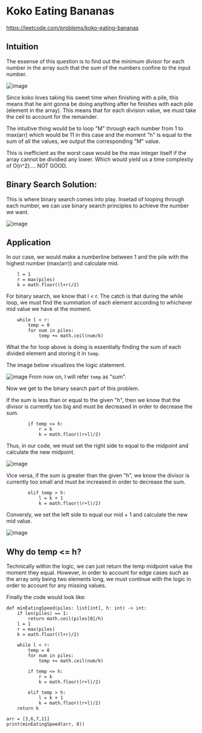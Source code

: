 # Koko Eating Bananas
https://leetcode.com/problems/koko-eating-bananas
## Intuition
The essense of this question is to find out the minimum divisor for each number in the array such that
the sum of the numbers confine to the input number.

![image](https://github.com/mike-jshen/leetcode/assets/68671792/317fd6c9-38b1-42c0-899b-c1f3827748a8)

Since koko loves taking his sweet time when finishing with a pile, this means that he aint gonna be doing anything 
after he finishes with each pile (element in the array). This means that for each division value, we must take the
ceil to account for the remainder.

The intuitive thing would be to loop "M" through each number from 1 to max(arr) which would be 11 in this case and 
the moment "h" is equal to the sum of all the values, we output the corresponding "M" value.

This is inefficient as the worst case would be the max integer itself if the array cannot be dividied any lower.
Which would yield us a time complextiy of O(n^2).... NOT GOOD.

## Binary Search Solution:
This is where binary search comes into play. Insetad of looping through each number, we can use binary search 
principles to achieve the number we want.

![image](https://github.com/mike-jshen/leetcode/assets/68671792/bb210c92-b1b5-47e7-81f2-36ff3bffb840)

## Application
In our case, we would make a numberline between 1 and the pile with the highest number (max(arr)) and calculate mid.

```
    l = 1
    r = max(piles)
    k = math.floor((l+r)/2)
```

For binary search, we know that l < r. The catch is that during the while loop, we must find the summation of each
element according to whichever mid value we have at the moment.

```
    while l < r:
        temp = 0
        for num in piles:
            temp += math.ceil(num/k)
```

What the for loop above is doing is essentially finding the sum of each divided element and storing it in ```temp```.

The image below visualizes the logic statement.

![image](https://github.com/mike-jshen/leetcode/assets/68671792/6ac99ef2-d536-4d13-9df1-952c3e6d7c53)
From now on, I will refer ```temp``` as "sum".

Now we get to the binary search part of this problem.

If the sum is less than or equal to the given "h", then we know that the divisor is currently too big and must be 
decreased in order to decrease the sum.

```
        if temp <= h:
            r = k
            k = math.floor((r+l)/2)
```
Thus, in our code, we must set the right side to equal to the midpoint and calculate the new midpoint.

![image](https://github.com/mike-jshen/leetcode/assets/68671792/d8a61ff1-f860-4dd0-ad46-62013d38397e)


Vice versa, if the sum is greater than the given "h", we know the divisor is currently too small and must be 
increased in order to decrease the sum.

```
        elif temp > h:
            l = k + 1
            k = math.floor((r+l)/2)
```
Conversly, we set the left side to equal our mid + 1 and calculate the new mid value.

![image](https://github.com/mike-jshen/leetcode/assets/68671792/217c9441-551f-4a30-a373-d04d557bc7f3)

## Why do temp <= h?
Technically within the logic, we can just return the temp midpoint value the moment they equal. However,
in order to account for edge cases such as the array only being two elements long, we must continue with
the logic in order to account for any missing values.

Finally the code would look like:

```
def minEatingSpeed(piles: list[int], h: int) -> int:
    if len(piles) == 1:
        return math.ceil(piles[0]/h)
    l = 1
    r = max(piles)
    k = math.floor((l+r)/2)

    while l < r:
        temp = 0
        for num in piles:
            temp += math.ceil(num/k)

        if temp <= h:
            r = k
            k = math.floor((r+l)/2)

        elif temp > h:
            l = k + 1
            k = math.floor((r+l)/2)
    return k

arr = [3,6,7,11]
print(minEatingSpeed(arr, 8))
```
